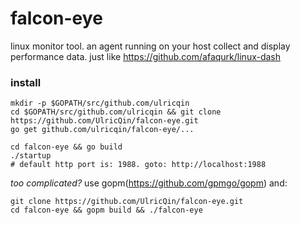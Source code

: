 falcon-eye
==========

linux monitor tool. an agent running on your host collect and display performance data. just like https://github.com/afaqurk/linux-dash


### install

```
mkdir -p $GOPATH/src/github.com/ulricqin
cd $GOPATH/src/github.com/ulricqin && git clone https://github.com/UlricQin/falcon-eye.git
go get github.com/ulricqin/falcon-eye/...

cd falcon-eye && go build
./startup
# default http port is: 1988. goto: http://localhost:1988
```

*too complicated?* use gopm(https://github.com/gpmgo/gopm) and:
```
git clone https://github.com/UlricQin/falcon-eye.git
cd falcon-eye && gopm build && ./falcon-eye
```
